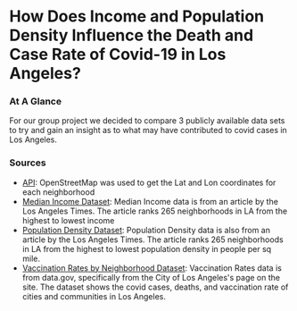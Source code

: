 # How Does Income and Population Density Influence the Death and Case Rate of Covid-19 in Los Angeles?

### At A Glance
For our group project we decided to compare 3 publicly available data sets to try and gain an insight as to what may have contributed to covid cases in Los Angeles.

### Sources 
- [API](https://www.openstreetmap.org): OpenStreetMap was used to get the Lat and Lon coordinates for each neighborhood
- [Median Income Dataset](https://maps.latimes.com/neighborhoods/income/median/neighborhood/list/): Median Income data is from an article by the Los Angeles Times. The article ranks 265 neighborhoods in LA from the highest to lowest income
- [Population Density Dataset](https://maps.latimes.com/neighborhoods/population/density/neighborhood/list/): Population Density data is also from an article by the Los Angeles Times. The article ranks 265 neighborhoods in LA from  the highest to lowest population density in people per sq mile.
- [Vaccination Rates by Neighborhood Dataset](https://catalog.data.gov/dataset/vaccination-rates-by-neighborhood): Vaccination Rates data is from data.gov, specifically from the City of Los Angeles's page on the site. The dataset shows the covid cases, deaths, and vaccination rate of cities and communities in Los Angeles.

